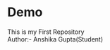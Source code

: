 # Demo
This is my First Repository
<br>
Author:- Anshika Gupta(Student)
<!-- first added then commit -->